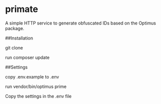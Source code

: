 # primate

A simple HTTP service to generate obfuscated IDs based on the Optimus package.

##Installation

git clone

run composer update

##Settings

copy .env.example to .env

run vendor/bin/optimus prime

Copy the settings in the .env file
